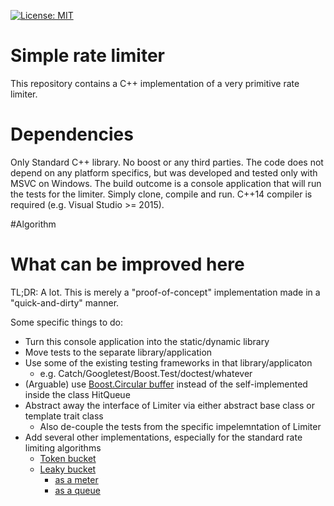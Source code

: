 [![License: MIT](https://img.shields.io/badge/License-MIT-yellow.svg)](https://opensource.org/licenses/MIT)

# Simple rate limiter

This repository contains a C++ implementation of a very primitive rate limiter.

# Dependencies

Only Standard C++ library. No boost or any third parties.
The code does not depend on any platform specifics, but was developed and tested only with MSVC on Windows.
The build outcome is a console application that will run the tests for the limiter. Simply clone, compile and run.
C++14 compiler is required (e.g. Visual Studio >= 2015).

#Algorithm

# What can be improved here

TL;DR: A lot.
This is merely a "proof-of-concept" implementation made in a "quick-and-dirty" manner.

Some specific things to do:

+ Turn this console application into the static/dynamic library
+ Move tests to the separate library/application
+ Use some of the existing testing frameworks in that library/applicaton
  + e.g. Catch/Googletest/Boost.Test/doctest/whatever
+ (Arguable) use [Boost.Circular buffer](http://www.boost.org/doc/libs/1_64_0/doc/html/circular_buffer.html) instead of the self-implemented inside the class HitQueue
+ Abstract away the interface of Limiter via either abstract base class or template trait class
  + Also de-couple the tests from the specific impelemntation of Limiter
+ Add several other implementations, especially for the standard rate limiting algorithms
  + [Token bucket](https://en.m.wikipedia.org/wiki/Token_bucket)
  + [Leaky bucket](https://en.m.wikipedia.org/wiki/Leaky_bucket)
    + [as a meter](https://en.m.wikipedia.org/wiki/Leaky_bucket#The_Leaky_Bucket_Algorithm_as_a_Meter)
    + [as a queue](https://en.m.wikipedia.org/wiki/Leaky_bucket#The_Leaky_Bucket_Algorithm_as_a_Queue)